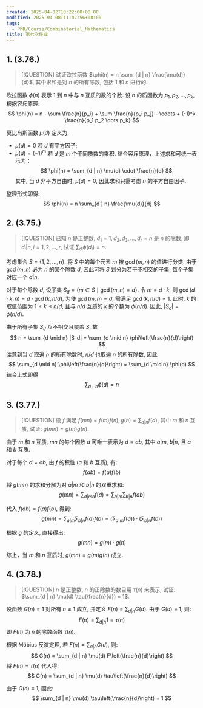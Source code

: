 ```yaml
---
created: 2025-04-02T10:22:00+08:00
modified: 2025-04-08T11:02:56+08:00
tags:
  - PhD/Course/Combinatorial_Mathematics
title: 第七次作业
---
```


## 1. (3.76.)

> [!QUESTION]
> 试证欧拉函数 $\phi(n) = n \sum_{d | n} \frac{\mu(d)}{d}$, 其中求和是对 $n$ 的所有除数, 包括 $1$ 和 $n$ 进行的.

欧拉函数 $\phi(n)$ 表示 $1$ 到 $n$ 中与 $n$ 互质的数的个数. 设 $n$ 的质因数为 $p_1, p_2, \dots, p_k$, 根据容斥原理:
$$
\phi(n) = n - \sum \frac{n}{p_i} + \sum \frac{n}{p_i p_j} - \cdots + (-1)^k \frac{n}{p_1 p_2 \dots p_k}
$$

莫比乌斯函数 $\mu(d)$ 定义为:
- $\mu(d) = 0$ 若 $d$ 有平方因子;
- $\mu(d) = (-1)^m$ 若 $d$ 是 $m$ 个不同质数的乘积.
结合容斥原理，上述求和可统一表示为：
$$
\phi(n) = \sum_{d | n} \mu(d) \cdot \frac{n}{d}
$$
其中, 当 $d$ 非平方自由时, $\mu(d) = 0$, 因此求和只需考虑 $n$ 的平方自由因子.

整理形式即得:
$$
\phi(n) = n \sum_{d | n} \frac{\mu(d)}{d}
$$

## 2. (3.75.)

> [!QUESTION]
> 已知 $n$ 是正整数, $d_1 = 1, d_2, d_3, \dots, d_r = n$ 是 $n$ 的除数, 即 $d_i | n, i = 1, 2, \dots, r$, 试证 $\sum_{d_i} \phi(d_i) = n$.

考虑集合 $S = \{1, 2, \dots, n\}$. 将 $S$ 中的每个元素 $m$ 按 $\gcd(m, n)$ 的值进行分类. 由于 $\gcd(m, n)$ 必为 $n$ 的某个除数 $d$, 因此可将 $S$ 划分为若干不相交的子集, 每个子集对应一个 $d | n$.

对于每个除数 $d$, 设子集 $S_d = \{ m \in S \mid \gcd(m, n) = d \}$. 令 $m = d \cdot k$, 则 $\gcd(d \cdot k, n) = d \cdot \gcd(k, n/d)$, 为使 $\gcd(m, n) = d$, 需满足 $\gcd(k, n / d) = 1$. 此时, $k$ 的取值范围为 $1 \leqslant k \leqslant n / d$, 且与 $n / d$ 互质的 $k$ 的个数为 $\phi(n / d)$. 因此, $|S_d| = \phi(n / d)$.

由于所有子集 $S_d$ 互不相交且覆盖 $S$, 故
$$
n = \sum_{d \mid n} |S_d| = \sum_{d \mid n} \phi\left(\frac{n}{d}\right)
$$
注意到当 $d$ 取遍 $n$ 的所有除数时, $n/d$ 也取遍 $n$ 的所有除数, 因此
$$
\sum_{d \mid n} \phi\left(\frac{n}{d}\right) = \sum_{d \mid n} \phi(d)
$$
结合上式即得
$$
\sum_{d \mid n} \phi(d) = n
$$

## 3. (3.77.)

> [!QUESTION]
> 设 $f$ 满足 $f(m n) = f(m) f(n), g(n) = \sum_{d | n} f(d)$, 其中 $m$ 和 $n$ 互质, 试证: $g(m n) = g(m) g(n)$.

由于 $m$ 和 $n$ 互质, $m n$ 的每个因数 $d$ 可唯一表示为 $d = a b$, 其中 $a | m$, $b | n$, 且 $a$ 和 $b$ 互质.

对于每个 $d = a b$, 由 $f$ 的积性 ($a$ 和 $b$ 互质), 有:
$$
f(a b) = f(a) f(b)
$$

将 $g(m n)$ 的求和分解为对 $a | m$ 和 $b | n$ 的双重求和:
$$
g(m n) = \sum_{d | m n} f(d) = \sum_{a | m} \sum_{b | n} f(a b)
$$

代入 $f(a b) = f(a) f(b)$, 得到:
$$
g(m n) = \sum_{a | m} \sum_{b | n} f(a) f(b) = \left( \sum_{a | m} f(a) \right) \cdot \left( \sum_{b | n} f(b) \right)
$$

根据 $g$ 的定义, 直接得出:
$$
g(m n) = g(m) \cdot g(n)
$$

综上，当 $m$ 和 $n$ 互质时, $g(m n) = g(m) g(n)$ 成立.

## 4. (3.78.)

> [!QUESTION]
> $n$ 是正整数, $n$ 的正除数的数目用 $\tau(n)$ 来表示, 试证: $\sum_{d | n} \mu(d) \tau(\frac{n}{d}) = 1$.

设函数 $G(n) = 1$ 对所有 $n \geqslant 1$ 成立, 并定义 $F(n) = \sum_{d | n} G(d)$. 由于 $G(d) \equiv 1$, 则:
$$
F(n) = \sum_{d | n} 1 = \tau(n)
$$
即 $F(n)$ 为 $n$ 的除数函数 $\tau(n)$.

根据 Möbius 反演定理, 若 $F(n) = \sum_{d | n} G(d)$, 则:
$$
G(n) = \sum_{d | n} \mu(d) F\left(\frac{n}{d}\right)
$$
将 $F(n) = \tau(n)$ 代入得:
$$
G(n) = \sum_{d | n} \mu(d) \tau\left(\frac{n}{d}\right)
$$

由于 $G(n) \equiv 1$, 因此:
$$
\sum_{d | n} \mu(d) \tau\left(\frac{n}{d}\right) = 1
$$
